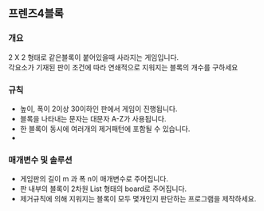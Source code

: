 프렌즈4블록
-----
### 개요
2 X 2 형태로 같은블록이 붙어있을때 사라지는 게임입니다.<br>
각요소가 기재된 판이 조건에 따라 연쇄적으로 지워지는 블록의 개수를 구하세요
### 규칙
+ 높이, 폭이 2이상 30이하인 판에서 게임이 진행됩니다.
+ 블록을 나타내는 문자는 대문자 A-Z가 사용됩니다.
+ 한 블록이 동시에 여러개의 제거패턴에 포함될 수 있습니다.
+ 
### 매개변수 및 솔루션
+ 게임판의 길이 m 과 폭 n이 매개변수로 주어집니다.
+ 판 내부의 블록이 2차원 List 형태의 board로 주어집니다.
+ 제거규칙에 의해 지워지는 블록이 모두 몇개인지 판단하는 프로그램을 제작하세요.
